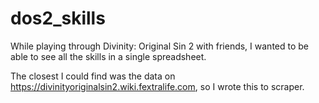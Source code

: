 # dos2_skills

While playing through Divinity: Original Sin 2 with friends, I wanted to be able to see all the skills in a single spreadsheet.

The closest I could find was the data on <https://divinityoriginalsin2.wiki.fextralife.com>, so I wrote this to scraper.
